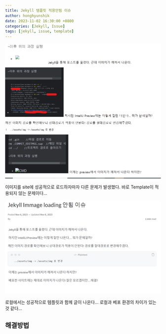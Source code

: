 ```yaml
---
title: Jekyll 템플릿 적용안됨 이슈
author: honghyunshik
date: 2023-11-02 16:30:00 +0800
categories: [Jekyll, Issue]
tags: [jekyll, issue, template]
---
```


![](/assets/img/2023-11-06-template-not-loading-issue/template-not-loading-in-site.png)

이미지를 site에 성공적으로 로드하자마자 다른 문제가 발생했다. 바로 Template이 적용되지 않는 문제이다...

![](/assets/img/2023-11-06-template-not-loading-issue/template-loading-in-local.png)

로컬에서는 성공적으로 템플릿과 함께 글이 나온다... 로컬과 베포 환경의 차이가 있는 것 같다...

## 해결방법


